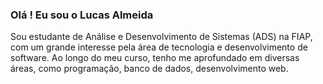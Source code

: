  ### Olá ! Eu sou o Lucas Almeida
Sou estudante de Análise e Desenvolvimento de Sistemas (ADS) na FIAP, com um grande interesse pela área de tecnologia e desenvolvimento de software. Ao longo do meu curso, tenho me aprofundado em diversas áreas, como programação, banco de dados, desenvolvimento web.


<div>
 <a href-https://beacons.ai/lucas almeida"> 
  <img height-"180em" src-"https://github-readme-stats.vercel.app/
</div>

